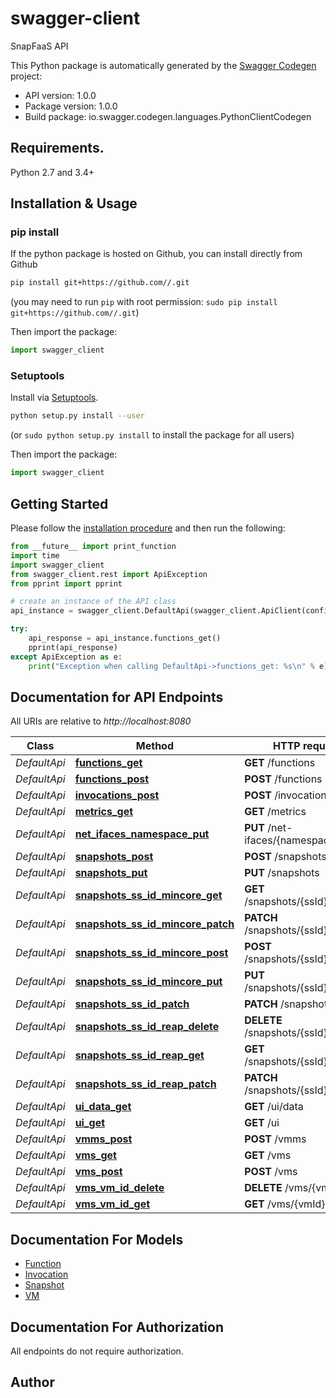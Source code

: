 # swagger-client
SnapFaaS API

This Python package is automatically generated by the [Swagger Codegen](https://github.com/swagger-api/swagger-codegen) project:

- API version: 1.0.0
- Package version: 1.0.0
- Build package: io.swagger.codegen.languages.PythonClientCodegen

## Requirements.

Python 2.7 and 3.4+

## Installation & Usage
### pip install

If the python package is hosted on Github, you can install directly from Github

```sh
pip install git+https://github.com//.git
```
(you may need to run `pip` with root permission: `sudo pip install git+https://github.com//.git`)

Then import the package:
```python
import swagger_client 
```

### Setuptools

Install via [Setuptools](http://pypi.python.org/pypi/setuptools).

```sh
python setup.py install --user
```
(or `sudo python setup.py install` to install the package for all users)

Then import the package:
```python
import swagger_client
```

## Getting Started

Please follow the [installation procedure](#installation--usage) and then run the following:

```python
from __future__ import print_function
import time
import swagger_client
from swagger_client.rest import ApiException
from pprint import pprint

# create an instance of the API class
api_instance = swagger_client.DefaultApi(swagger_client.ApiClient(configuration))

try:
    api_response = api_instance.functions_get()
    pprint(api_response)
except ApiException as e:
    print("Exception when calling DefaultApi->functions_get: %s\n" % e)

```

## Documentation for API Endpoints

All URIs are relative to *http://localhost:8080*

Class | Method | HTTP request | Description
------------ | ------------- | ------------- | -------------
*DefaultApi* | [**functions_get**](docs/DefaultApi.md#functions_get) | **GET** /functions | 
*DefaultApi* | [**functions_post**](docs/DefaultApi.md#functions_post) | **POST** /functions | 
*DefaultApi* | [**invocations_post**](docs/DefaultApi.md#invocations_post) | **POST** /invocations | 
*DefaultApi* | [**metrics_get**](docs/DefaultApi.md#metrics_get) | **GET** /metrics | 
*DefaultApi* | [**net_ifaces_namespace_put**](docs/DefaultApi.md#net_ifaces_namespace_put) | **PUT** /net-ifaces/{namespace} | 
*DefaultApi* | [**snapshots_post**](docs/DefaultApi.md#snapshots_post) | **POST** /snapshots | 
*DefaultApi* | [**snapshots_put**](docs/DefaultApi.md#snapshots_put) | **PUT** /snapshots | 
*DefaultApi* | [**snapshots_ss_id_mincore_get**](docs/DefaultApi.md#snapshots_ss_id_mincore_get) | **GET** /snapshots/{ssId}/mincore | 
*DefaultApi* | [**snapshots_ss_id_mincore_patch**](docs/DefaultApi.md#snapshots_ss_id_mincore_patch) | **PATCH** /snapshots/{ssId}/mincore | 
*DefaultApi* | [**snapshots_ss_id_mincore_post**](docs/DefaultApi.md#snapshots_ss_id_mincore_post) | **POST** /snapshots/{ssId}/mincore | 
*DefaultApi* | [**snapshots_ss_id_mincore_put**](docs/DefaultApi.md#snapshots_ss_id_mincore_put) | **PUT** /snapshots/{ssId}/mincore | 
*DefaultApi* | [**snapshots_ss_id_patch**](docs/DefaultApi.md#snapshots_ss_id_patch) | **PATCH** /snapshots/{ssId} | 
*DefaultApi* | [**snapshots_ss_id_reap_delete**](docs/DefaultApi.md#snapshots_ss_id_reap_delete) | **DELETE** /snapshots/{ssId}/reap | 
*DefaultApi* | [**snapshots_ss_id_reap_get**](docs/DefaultApi.md#snapshots_ss_id_reap_get) | **GET** /snapshots/{ssId}/reap | 
*DefaultApi* | [**snapshots_ss_id_reap_patch**](docs/DefaultApi.md#snapshots_ss_id_reap_patch) | **PATCH** /snapshots/{ssId}/reap | 
*DefaultApi* | [**ui_data_get**](docs/DefaultApi.md#ui_data_get) | **GET** /ui/data | 
*DefaultApi* | [**ui_get**](docs/DefaultApi.md#ui_get) | **GET** /ui | 
*DefaultApi* | [**vmms_post**](docs/DefaultApi.md#vmms_post) | **POST** /vmms | 
*DefaultApi* | [**vms_get**](docs/DefaultApi.md#vms_get) | **GET** /vms | 
*DefaultApi* | [**vms_post**](docs/DefaultApi.md#vms_post) | **POST** /vms | 
*DefaultApi* | [**vms_vm_id_delete**](docs/DefaultApi.md#vms_vm_id_delete) | **DELETE** /vms/{vmId} | 
*DefaultApi* | [**vms_vm_id_get**](docs/DefaultApi.md#vms_vm_id_get) | **GET** /vms/{vmId} | 


## Documentation For Models

 - [Function](docs/Function.md)
 - [Invocation](docs/Invocation.md)
 - [Snapshot](docs/Snapshot.md)
 - [VM](docs/VM.md)


## Documentation For Authorization

 All endpoints do not require authorization.


## Author



